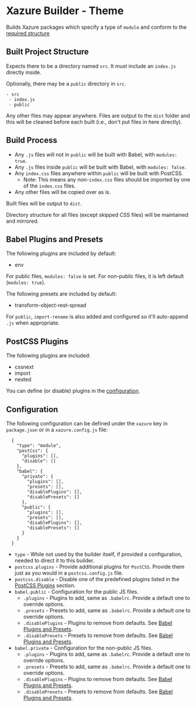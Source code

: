 # Xazure Builder - Theme

Builds Xazure packages which specify a type of `module` and conform to the [required structure](#built-project-structure)

## Built Project Structure

Expects there to be a directory named `src`. It must include an `index.js` directly inside.

Optionally, there may be a `public` directory in `src`.

    - src
     - index.js
     - public
     
 Any other files may appear anywhere. Files are output to the `dist` folder and this will be cleaned
 before each built (i.e., don't put files in here directly).

## Build Process

 - Any `.js` files will not in `public` will be built with Babel, with `modules: true`.
 - Any `.js` files inside `public` will be built with Babel, with `modules: false`.
 - Any `index.css` files anywhere within `public` will be built with PostCSS.
   - Note: This means any non-`index.css` files should be imported by one of the `index.css` files.
 - Any other files will be copied over as is.
 
Built files will be output to `dist`.

Directory structure for all files (except skipped CSS files) will be maintained and mirrored.

## Babel Plugins and Presets

The following plugins are included by default:

 - env
 
For public files, `modules: false` is set. For non-public files, it is left default (`modules: true`).

The following presets are included by default:

 - transform-object-rest-spread
 
For `public`, `import-rename` is also added and configured so it'll auto-append `.js` when appropriate.

## PostCSS Plugins

The following plugins are included:

 - cssnext
 - import
 - nested
 
You can define (or disable) plugins in the [configuration](#configuration).

## Configuration

The following configuration can be defined under the `xazure` key in `package.json` or in a 
`xazure.config.js` file:

      {
        "type": "module",
        "postCss": {
          "plugins": [],
          "disable": []
        },
        "babel": {
          "private": {
            "plugins": [],
            "presets": [],
            "disablePlugins": [],
            "disablePresets": []
          },
          "public": {
            "plugins": [],
            "presets": [],
            "disablePlugins": [],
            "disablePresets": []
          }
        }
      }
  
 - `type` - While not used by the builder itself, if provided a configuration, needed to direct it to this builder.
 - `postcss.plugins` - Provide additional plugins for `PostCSS`. Provide them just as you would in a `postcss.config.js` file.
 - `postcss.disable` - Disable one of the predefined plugins listed in the [PostCSS Plugins](#postcss-plugins) section.
 - `babel.public` - Configuration for the public JS files.
   - `.plugins` - Plugins to add, same as `.babelrc`. Provide a default one to override options.
   - `.presets` - Presets to add, same as `.babelrc`. Provide a default one to override options.
   - `.disablePlugins` - Plugins to remove from defaults. See [Babel Plugins and Presets](#babel-plugins-and-presets).
   - `.disablePresets` - Presets to remove from defaults. See [Babel Plugins and Presets](#babel-plugins-and-presets).
 - `babel.private` - Configuration for the non-public JS files.
   - `.plugins` - Plugins to add, same as `.babelrc`. Provide a default one to override options.
   - `.presets` - Presets to add, same as `.babelrc`. Provide a default one to override options.
   - `.disablePlugins` - Plugins to remove from defaults. See [Babel Plugins and Presets](#babel-plugins-and-presets).
   - `.disablePresets` - Presets to remove from defaults. See [Babel Plugins and Presets](#babel-plugins-and-presets).